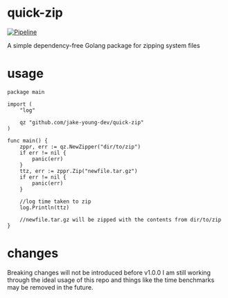 # quick-zip

[![Pipeline](https://github.com/jake-young-dev/quick-zip/actions/workflows/pipeline.yaml/badge.svg?branch=master)](https://github.com/jake-young-dev/quick-zip/actions/workflows/pipeline.yaml)

A simple dependency-free Golang package for zipping system files

# usage

```
package main

import (
	"log"

	qz "github.com/jake-young-dev/quick-zip"
)

func main() {
	zppr, err := qz.NewZipper("dir/to/zip")
	if err != nil {
		panic(err)
	}
	ttz, err := zppr.Zip("newfile.tar.gz")
	if err != nil {
		panic(err)
	}

	//log time taken to zip
	log.Println(ttz)

	//newfile.tar.gz will be zipped with the contents from dir/to/zip
}
```

# changes
Breaking changes will not be introduced before v1.0.0 I am still working through the ideal usage
of this repo and things like the time benchmarks may be removed in the future.